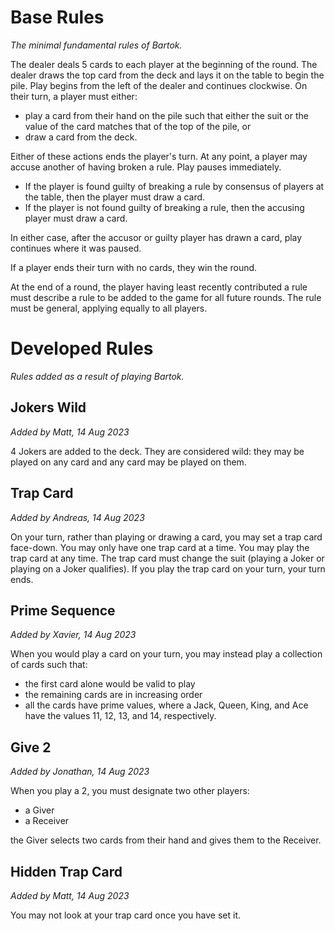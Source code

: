 # Base Rules

_The minimal fundamental rules of Bartok._

The dealer deals 5 cards to each player at the beginning of the round.
The dealer draws the top card from the deck and lays it on the table to begin the pile.
Play begins from the left of the dealer and continues clockwise.
On their turn, a player must either:
- play a card from their hand on the pile such that either the suit or the value of the card matches that of the top of the pile, or
- draw a card from the deck.

Either of these actions ends the player's turn.
At any point, a player may accuse another of having broken a rule. Play pauses immediately.
- If the player is found guilty of breaking a rule by consensus of players at the table, then the player must draw a card.
- If the player is not found guilty of breaking a rule, then the accusing player must draw a card.

In either case, after the accusor or guilty player has drawn a card, play continues where it was paused.

If a player ends their turn with no cards, they win the round.

At the end of a round, the player having least recently contributed a rule must describe a rule to be added to the game for all future rounds.
The rule must be general, applying equally to all players.

# Developed Rules

_Rules added as a result of playing Bartok._

## Jokers Wild
_Added by Matt, 14 Aug 2023_

4 Jokers are added to the deck.
They are considered wild:
they may be played on any card and any card may be played on them.

## Trap Card
_Added by Andreas, 14 Aug 2023_

On your turn, rather than playing or drawing a card, you may set a trap card face-down.
You may only have one trap card at a time.
You may play the trap card at any time.
The trap card must change the suit (playing a Joker or playing on a Joker qualifies).
If you play the trap card on your turn, your turn ends.

## Prime Sequence
_Added by Xavier, 14 Aug 2023_

When you would play a card on your turn,
you may instead play a collection of cards such that:
- the first card alone would be valid to play
- the remaining cards are in increasing order
- all the cards have prime values, where a Jack, Queen, King, and Ace have the values 11, 12, 13, and 14, respectively.

## Give 2
_Added by Jonathan, 14 Aug 2023_

When you play a 2, you must designate two other players:
- a Giver
- a Receiver

the Giver selects two cards from their hand and gives them to the Receiver.

## Hidden Trap Card
_Added by Matt, 14 Aug 2023_

You may not look at your trap card once you have set it.
